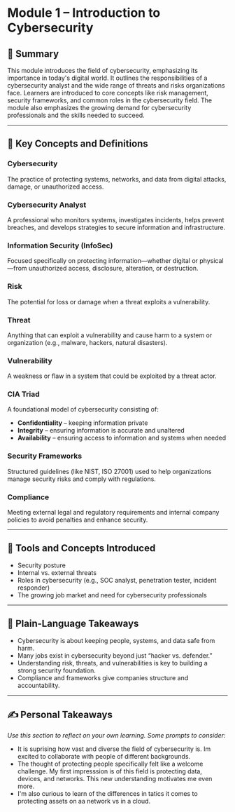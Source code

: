 # Module 1 – Introduction to Cybersecurity

## 🧠 Summary

This module introduces the field of cybersecurity, emphasizing its importance in today's digital world. It outlines the responsibilities of a cybersecurity analyst and the wide range of threats and risks organizations face. Learners are introduced to core concepts like risk management, security frameworks, and common roles in the cybersecurity field. The module also emphasizes the growing demand for cybersecurity professionals and the skills needed to succeed.

---

## 🔑 Key Concepts and Definitions

### Cybersecurity
The practice of protecting systems, networks, and data from digital attacks, damage, or unauthorized access.

### Cybersecurity Analyst
A professional who monitors systems, investigates incidents, helps prevent breaches, and develops strategies to secure information and infrastructure.

### Information Security (InfoSec)
Focused specifically on protecting information—whether digital or physical—from unauthorized access, disclosure, alteration, or destruction.

### Risk
The potential for loss or damage when a threat exploits a vulnerability.

### Threat
Anything that can exploit a vulnerability and cause harm to a system or organization (e.g., malware, hackers, natural disasters).

### Vulnerability
A weakness or flaw in a system that could be exploited by a threat actor.

### CIA Triad
A foundational model of cybersecurity consisting of:
- **Confidentiality** – keeping information private  
- **Integrity** – ensuring information is accurate and unaltered  
- **Availability** – ensuring access to information and systems when needed

### Security Frameworks
Structured guidelines (like NIST, ISO 27001) used to help organizations manage security risks and comply with regulations.

### Compliance
Meeting external legal and regulatory requirements and internal company policies to avoid penalties and enhance security.

---

## 🧰 Tools and Concepts Introduced

- Security posture
- Internal vs. external threats
- Roles in cybersecurity (e.g., SOC analyst, penetration tester, incident responder)
- The growing job market and need for cybersecurity professionals

---

## 📌 Plain-Language Takeaways

- Cybersecurity is about keeping people, systems, and data safe from harm.
- Many jobs exist in cybersecurity beyond just “hacker vs. defender.”
- Understanding risk, threats, and vulnerabilities is key to building a strong security foundation.
- Compliance and frameworks give companies structure and accountability.

---

## ✍️ Personal Takeaways

_Use this section to reflect on your own learning. Some prompts to consider:_

- It is suprising how vast and diverse the field of cybersecurity is. Im excited to collaborate with people of different backgrounds.
- The thought of protecting people specifically felt like a welcome challenge. My first impresssion is of this field is protecting data, devices, and networks. This new understanding motivates me even more.
- I'm also curious to learn of the differences in tatics it comes to protecting assets on aa network vs in a cloud. 

